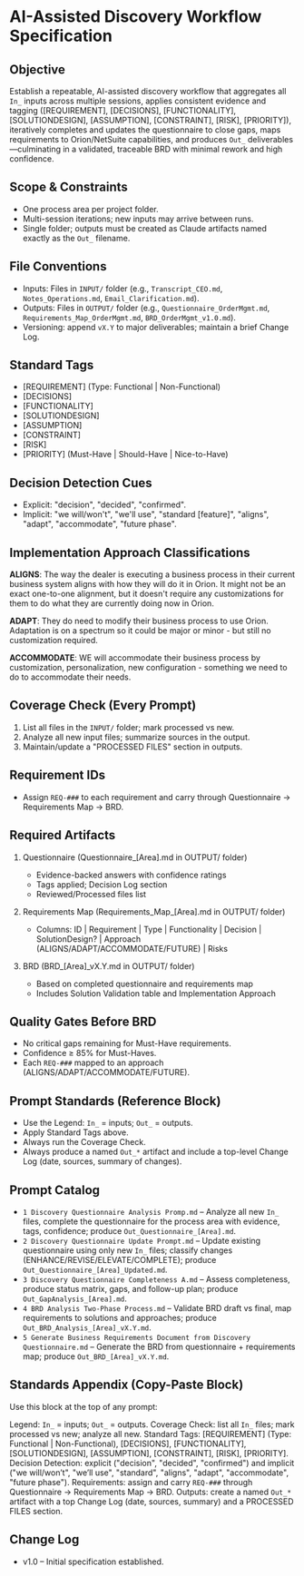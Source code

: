 # AI-Assisted Discovery Workflow Specification

## Objective
Establish a repeatable, AI-assisted discovery workflow that aggregates all `In_` inputs across multiple sessions, applies consistent evidence and tagging ([REQUIREMENT], [DECISIONS], [FUNCTIONALITY], [SOLUTIONDESIGN], [ASSUMPTION], [CONSTRAINT], [RISK], [PRIORITY]), iteratively completes and updates the questionnaire to close gaps, maps requirements to Orion/NetSuite capabilities, and produces `Out_` deliverables—culminating in a validated, traceable BRD with minimal rework and high confidence.

## Scope & Constraints
- One process area per project folder.
- Multi-session iterations; new inputs may arrive between runs.
- Single folder; outputs must be created as Claude artifacts named exactly as the `Out_` filename.

## File Conventions
- Inputs: Files in `INPUT/` folder (e.g., `Transcript_CEO.md`, `Notes_Operations.md`, `Email_Clarification.md`).
- Outputs: Files in `OUTPUT/` folder (e.g., `Questionnaire_OrderMgmt.md`, `Requirements_Map_OrderMgmt.md`, `BRD_OrderMgmt_v1.0.md`).
- Versioning: append `vX.Y` to major deliverables; maintain a brief Change Log.

## Standard Tags
- [REQUIREMENT] (Type: Functional | Non-Functional)
- [DECISIONS]
- [FUNCTIONALITY]
- [SOLUTIONDESIGN]
- [ASSUMPTION]
- [CONSTRAINT]
- [RISK]
- [PRIORITY] (Must-Have | Should-Have | Nice-to-Have)

## Decision Detection Cues
- Explicit: "decision", "decided", "confirmed".
- Implicit: "we will/won't", "we'll use", "standard [feature]", "aligns", "adapt", "accommodate", "future phase".

## Implementation Approach Classifications

**ALIGNS**: The way the dealer is executing a business process in their current business system aligns with how they will do it in Orion. It might not be an exact one-to-one alignment, but it doesn't require any customizations for them to do what they are currently doing now in Orion.

**ADAPT**: They do need to modify their business process to use Orion. Adaptation is on a spectrum so it could be major or minor - but still no customization required.

**ACCOMMODATE**: WE will accommodate their business process by customization, personalization, new configuration - something we need to do to accommodate their needs.

## Coverage Check (Every Prompt)
1) List all files in the `INPUT/` folder; mark processed vs new.
2) Analyze all new input files; summarize sources in the output.
3) Maintain/update a "PROCESSED FILES" section in outputs.

## Requirement IDs
- Assign `REQ-###` to each requirement and carry through Questionnaire → Requirements Map → BRD.

## Required Artifacts
1) Questionnaire (Questionnaire_[Area].md in OUTPUT/ folder)
   - Evidence-backed answers with confidence ratings
   - Tags applied; Decision Log section
   - Reviewed/Processed files list

2) Requirements Map (Requirements_Map_[Area].md in OUTPUT/ folder)
   - Columns: ID | Requirement | Type | Functionality | Decision | SolutionDesign? | Approach (ALIGNS/ADAPT/ACCOMMODATE/FUTURE) | Risks

3) BRD (BRD_[Area]_vX.Y.md in OUTPUT/ folder)
   - Based on completed questionnaire and requirements map
   - Includes Solution Validation table and Implementation Approach

## Quality Gates Before BRD
- No critical gaps remaining for Must-Have requirements.
- Confidence ≥ 85% for Must-Haves.
- Each `REQ-###` mapped to an approach (ALIGNS/ADAPT/ACCOMMODATE/FUTURE).

## Prompt Standards (Reference Block)
- Use the Legend: `In_` = inputs; `Out_` = outputs.
- Apply Standard Tags above.
- Always run the Coverage Check.
- Always produce a named `Out_*` artifact and include a top-level Change Log (date, sources, summary of changes).

## Prompt Catalog
- `1 Discovery Questionnaire Analysis Promp.md` – Analyze all new `In_` files, complete the questionnaire for the process area with evidence, tags, confidence; produce `Out_Questionnaire_[Area].md`.
- `2 Discovery Questionnaire Update Prompt.md` – Update existing questionnaire using only new `In_` files; classify changes (ENHANCE/REVISE/ELEVATE/COMPLETE); produce `Out_Questionnaire_[Area]_Updated.md`.
- `3 Discovery Questionnaire Completeness A.md` – Assess completeness, produce status matrix, gaps, and follow-up plan; produce `Out_GapAnalysis_[Area].md`.
- `4 BRD Analysis Two-Phase Process.md` – Validate BRD draft vs final, map requirements to solutions and approaches; produce `Out_BRD_Analysis_[Area]_vX.Y.md`.
- `5 Generate Business Requirements Document from Discovery Questionnaire.md` – Generate the BRD from questionnaire + requirements map; produce `Out_BRD_[Area]_vX.Y.md`.

## Standards Appendix (Copy-Paste Block)
Use this block at the top of any prompt:

Legend: `In_` = inputs; `Out_` = outputs. Coverage Check: list all `In_` files; mark processed vs new; analyze all new. Standard Tags: [REQUIREMENT] (Type: Functional | Non-Functional), [DECISIONS], [FUNCTIONALITY], [SOLUTIONDESIGN], [ASSUMPTION], [CONSTRAINT], [RISK], [PRIORITY]. Decision Detection: explicit ("decision", "decided", "confirmed") and implicit ("we will/won’t", "we’ll use", "standard", "aligns", "adapt", "accommodate", "future phase"). Requirements: assign and carry `REQ-###` through Questionnaire → Requirements Map → BRD. Outputs: create a named `Out_*` artifact with a top Change Log (date, sources, summary) and a PROCESSED FILES section.

## Change Log
- v1.0 – Initial specification established.


